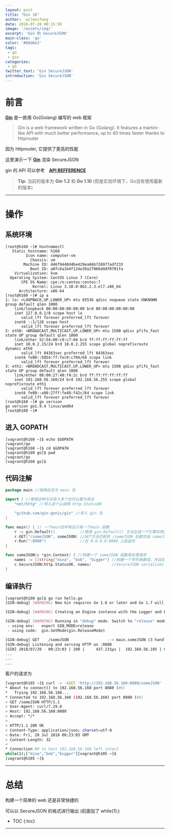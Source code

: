```yaml
---
layout: post
title: "Gin 16"
author:  wilmosfang
date: 2018-07-20 00:15:50
image: '/assets/img/'
excerpt: 'Gin 的 SecureJSON'
main-class: 'go'
color: '#68d6e3'
tags:
 - go
 - gin
categories: 
 - go
twitter_text: 'Gin SecureJSON'
introduction: 'Gin SecureJSON'
---
```




# 前言

**[Gin][gin]** 是一款用 Go(Golang) 编写的 web 框架

>Gin is a web framework written in Go (Golang). It features a martini-like API with much better performance, up to 40 times faster thanks to httprouter

因为 httprouter, 它提供了更高的性能

这里演示一下 **[Gin][gin]** 渲染 SecureJSON

gin 的 API 可以参考　**[API REFFERENCE][gin_api_doc]**

> **Tip:** 当前的版本为 **Gin 1.2** 和 **Go 1.10** (但是实验环境下，Go没有使用最新的版本)

---

# 操作

## 系统环境

~~~
[root@h160 ~]# hostnamectl 
   Static hostname: h160
         Icon name: computer-vm
           Chassis: vm
        Machine ID: d46f9440d4be429ea66b726977adf233
           Boot ID: a0fc6a1b4f124e39a27866d4df0701fa
    Virtualization: kvm
  Operating System: CentOS Linux 7 (Core)
       CPE OS Name: cpe:/o:centos:centos:7
            Kernel: Linux 3.10.0-862.2.3.el7.x86_64
      Architecture: x86-64
[root@h160 ~]# ip a 
1: lo: <LOOPBACK,UP,LOWER_UP> mtu 65536 qdisc noqueue state UNKNOWN group default qlen 1000
    link/loopback 00:00:00:00:00:00 brd 00:00:00:00:00:00
    inet 127.0.0.1/8 scope host lo
       valid_lft forever preferred_lft forever
    inet6 ::1/128 scope host 
       valid_lft forever preferred_lft forever
2: eth0: <BROADCAST,MULTICAST,UP,LOWER_UP> mtu 1500 qdisc pfifo_fast state UP group default qlen 1000
    link/ether 52:54:00:c9:c7:04 brd ff:ff:ff:ff:ff:ff
    inet 10.0.2.15/24 brd 10.0.2.255 scope global noprefixroute dynamic eth0
       valid_lft 84363sec preferred_lft 84363sec
    inet6 fe80::5054:ff:fec9:c704/64 scope link 
       valid_lft forever preferred_lft forever
3: eth1: <BROADCAST,MULTICAST,UP,LOWER_UP> mtu 1500 qdisc pfifo_fast state UP group default qlen 1000
    link/ether 08:00:27:48:f4:2c brd ff:ff:ff:ff:ff:ff
    inet 192.168.56.160/24 brd 192.168.56.255 scope global noprefixroute eth1
       valid_lft forever preferred_lft forever
    inet6 fe80::a00:27ff:fe48:f42c/64 scope link 
       valid_lft forever preferred_lft forever
[root@h160 ~]# go version
go version go1.9.4 linux/amd64
[root@h160 ~]#
~~~

## 进入 GOPATH

~~~
[vagrant@h160 ~]$ echo $GOPATH
/vagrant/go
[vagrant@h160 ~]$ cd $GOPATH
[vagrant@h160 go]$ pwd
/vagrant/go
[vagrant@h160 go]$ 
~~~

## 代码注解

~~~go
package main //指明此包为 main 包

import ( //使用这种方式导入多个包可以更为简洁
	"net/http" //导入这个以调用 http.StatusOK

	"github.com/gin-gonic/gin" //导入 gin 包
)

func main() { // 一个main包中有且只有一个main 函数
	r := gin.Default()           //使用 gin.Default() 方法生成一个引擎实例,这个实例默认情况下已经将 Logger Recovery 进行了装载
	r.GET("/someJSON", someJSON) //GET方法匹配到 /someJSON 后都交由 someJSON 来处理
	r.Run(":8080")               //在 0.0.0.0:8080 上启监听
}

func someJSON(c *gin.Context) { //构建一个 someJSON 函数来处理请求
	names := []string{"mina", "bob", "bigger"} //构建一个字符串数组，并且初始化三个元素
	c.SecureJSON(http.StatusOK, names)         //SecureJSON serializes the given struct as Secure JSON into the response body. Default prepends "while(1)," to response body if the given struct is array values. It also sets the Content-Type as "application/json"
}
~~~


## 编译执行

~~~bash
[vagrant@h160 go]$ go run hello.go 
[GIN-debug] [WARNING] Now Gin requires Go 1.6 or later and Go 1.7 will be required soon.

[GIN-debug] [WARNING] Creating an Engine instance with the Logger and Recovery middleware already attached.

[GIN-debug] [WARNING] Running in "debug" mode. Switch to "release" mode in production.
 - using env:	export GIN_MODE=release
 - using code:	gin.SetMode(gin.ReleaseMode)

[GIN-debug] GET    /someJSON                 --> main.someJSON (3 handlers)
[GIN-debug] Listening and serving HTTP on :8080
[GIN] 2018/07/20 - 00:23:03 | 200 |     437.131µs |  192.168.56.105 | GET      /someJSON
...
...
...
~~~

客户的请求为

~~~bash
[vagrant@h105 ~]$ curl -v -XGET 'http://192.168.56.160:8080/someJSON'
* About to connect() to 192.168.56.160 port 8080 (#0)
*   Trying 192.168.56.160...
* Connected to 192.168.56.160 (192.168.56.160) port 8080 (#0)
> GET /someJSON HTTP/1.1
> User-Agent: curl/7.29.0
> Host: 192.168.56.160:8080
> Accept: */*
> 
< HTTP/1.1 200 OK
< Content-Type: application/json; charset=utf-8
< Date: Fri, 20 Jul 2018 00:23:03 GMT
< Content-Length: 32
< 
* Connection #0 to host 192.168.56.160 left intact
while(1);["mina","bob","bigger"][vagrant@h105 ~]$ 
[vagrant@h105 ~]$ 
~~~

---

# 总结

构建一个简单的 web 还是非常快捷的

可以以 SecureJSON 的格式进行输出 (前面加了 while(1);)

* TOC
{:toc}

---

[gin]:https://github.com/gin-gonic/gin
[gin_api_doc]:https://godoc.org/github.com/gin-gonic/gin
[validator]:https://godoc.org/gopkg.in/go-playground/validator.v8




